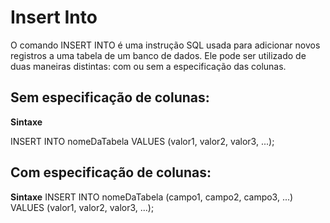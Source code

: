 # Insert Into

O comando INSERT INTO é uma instrução SQL usada para adicionar novos registros a uma tabela de um banco de dados. Ele pode ser utilizado de duas maneiras distintas: com ou sem a especificação das colunas.

## Sem especificação de colunas:

**Sintaxe**

INSERT INTO nomeDaTabela VALUES (valor1, valor2, valor3, ...);

## Com especificação de colunas:
 
**Sintaxe**
INSERT INTO nomeDaTabela (campo1, campo2, campo3, ...) VALUES (valor1, valor2, valor3, ...);
